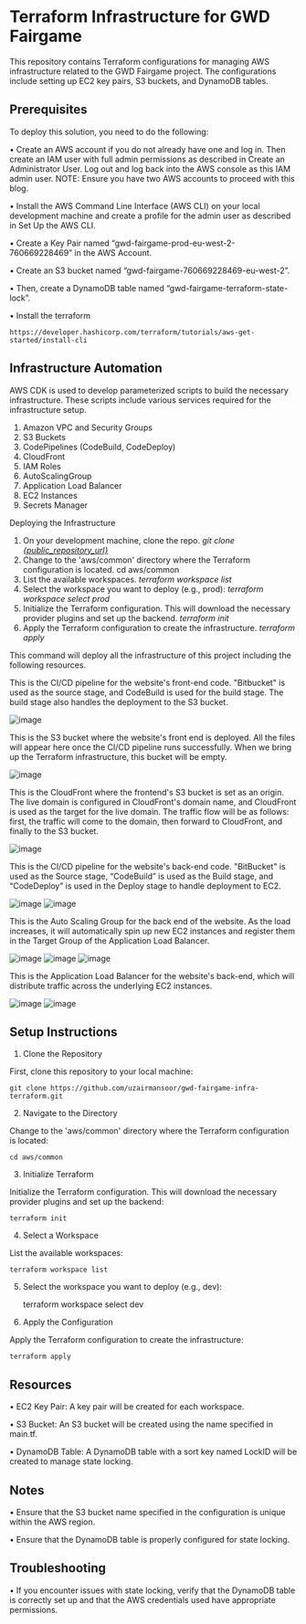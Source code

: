 # Terraform Infrastructure for GWD Fairgame

This repository contains Terraform configurations for managing AWS infrastructure related to the GWD Fairgame project. The configurations include setting up EC2 key pairs, S3 buckets, and DynamoDB tables.

## Prerequisites

To deploy this solution, you need to do the following: 
 
•   Create an AWS account if you do not already have one and log in. Then create an IAM user with full admin permissions as described in Create an Administrator User. Log out and log back into the AWS console as this IAM admin user.
NOTE: Ensure you have two AWS accounts to proceed with this blog.

•   Install the AWS Command Line Interface (AWS CLI) on your local development machine and create a profile for the admin user as described in Set Up the AWS CLI.

•   Create a Key Pair named “gwd-fairgame-prod-eu-west-2-760669228469” in the AWS Account.

•   Create an S3 bucket named “gwd-fairgame-760669228469-eu-west-2”.

•   Then, create a DynamoDB table named “gwd-fairgame-terraform-state-lock”.

•   Install the terraform
    
    https://developer.hashicorp.com/terraform/tutorials/aws-get-started/install-cli

## Infrastructure Automation  
 
AWS CDK is used to develop parameterized scripts to build the necessary infrastructure. These scripts include various services required for the infrastructure setup.
 
1. Amazon VPC and Security Groups
2. S3 Buckets
3. CodePipelines (CodeBuild, CodeDeploy)
4. CloudFront
5. IAM Roles
6. AutoScalingGroup
7. Application Load Balancer
8. EC2 Instances
9. Secrets Manager

Deploying the Infrastructure  
 
1. On your development machine, clone the repo.
    *git clone [{public_repository_url} ](https://github.com/uzairmansoor/gwd-fairgame-infra-terraform.git)*
2. Change to the 'aws/common' directory where the Terraform configuration is located.
    cd aws/common
3. List the available workspaces.
    *terraform workspace list*
4. Select the workspace you want to deploy (e.g., prod):
    *terraform workspace select prod*
5. Initialize the Terraform configuration. This will download the necessary provider plugins and set up the backend.
    *terraform init*
6. Apply the Terraform configuration to create the infrastructure.
    *terraform apply*

This command will deploy all the infrastructure of this project including the following resources.

This is the CI/CD pipeline for the website's front-end code. "Bitbucket" is used as the source stage, and CodeBuild is used for the build stage. The build stage also handles the deployment to the S3 bucket.

![image](https://github.com/user-attachments/assets/8b23e5e6-7c91-4d8e-9e57-460914167fef)

This is the S3 bucket where the website's front end is deployed. All the files will appear here once the CI/CD pipeline runs successfully. When we bring up the Terraform infrastructure, this bucket will be empty.

![image](https://github.com/user-attachments/assets/a34a0b7f-9bfb-47c8-866f-e5de5f6883b9)

This is the CloudFront where the frontend's S3 bucket is set as an origin. The live domain is configured in CloudFront's domain name, and CloudFront is used as the target for the live domain. The traffic flow will be as follows: first, the traffic will come to the domain, then forward to CloudFront, and finally to the S3 bucket.

![image](https://github.com/user-attachments/assets/71dd8142-539a-4db7-b919-8d1697e64dbf)

This is the CI/CD pipeline for the website's back-end code. "BitBucket" is used as the Source stage, “CodeBuild” is used as the Build stage, and “CodeDeploy” is used in the Deploy stage to handle deployment to EC2.

![image](https://github.com/user-attachments/assets/918ad10e-c696-4354-8e1f-8866500ca9bf)
![image](https://github.com/user-attachments/assets/ab93e6b0-2f52-4746-b5fe-b80aa8a75bcf)

This is the Auto Scaling Group for the back end of the website. As the load increases, it will automatically spin up new EC2 instances and register them in the Target Group of the Application Load Balancer.

![image](https://github.com/user-attachments/assets/71020a3c-d974-4670-8018-bc98dff6d84b)
![image](https://github.com/user-attachments/assets/12036433-e05f-4bbc-869b-d3c61c71058d)
![image](https://github.com/user-attachments/assets/d8170f2c-7760-41f1-be2a-a34023104763)

This is the Application Load Balancer for the website's back-end, which will distribute traffic across the underlying EC2 instances.

![image](https://github.com/user-attachments/assets/c76b1e64-fde6-4241-9a7c-ad50ca9bc9e2)
![image](https://github.com/user-attachments/assets/16663ce4-5656-434c-ab74-e24e482807df)

## Setup Instructions

1. Clone the Repository

First, clone this repository to your local machine:

    git clone https://github.com/uzairmansoor/gwd-fairgame-infra-terraform.git

2. Navigate to the Directory

Change to the 'aws/common' directory where the Terraform configuration is located:

    cd aws/common

3. Initialize Terraform

Initialize the Terraform configuration. This will download the necessary provider plugins and set up the backend:

    terraform init

4. Select a Workspace

List the available workspaces:

    terraform workspace list

5. Select the workspace you want to deploy (e.g., dev):

    terraform workspace select dev

6. Apply the Configuration

Apply the Terraform configuration to create the infrastructure:

    terraform apply

## Resources

•   EC2 Key Pair: A key pair will be created for each workspace.

•   S3 Bucket: An S3 bucket will be created using the name specified in main.tf.

•   DynamoDB Table: A DynamoDB table with a sort key named LockID will be created to manage state locking.

## Notes

•   Ensure that the S3 bucket name specified in the configuration is unique within the AWS region.

•   Ensure that the DynamoDB table is properly configured for state locking.

## Troubleshooting

•   If you encounter issues with state locking, verify that the DynamoDB table is correctly set up and that the AWS credentials used have appropriate permissions.

